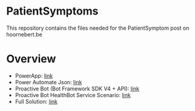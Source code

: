 # PatientSymptoms

This repository contains the files needed for the PatientSymptom post on hoornebert.be

# Overview
- PowerApp: [link](https://github.com/iBoonz/PatientSymptoms/blob/master/Powered%20On/PowerApp_20191119195038.zip)
- Power Automate Json: [link](https://github.com/iBoonz/PatientSymptoms/blob/master/Powered%20On/RecordCreatedNotifyCareGiver.json)
- Proactive Bot (Bot Framework SDK V4 + API): [link](https://github.com/iBoonz/PatientSymptoms/tree/master/Proactive/Bot%20Framework%20V4)
- Proactive Bot HealthBot Service Scenario: [link](https://github.com/iBoonz/PatientSymptoms/tree/master/Proactive/HealthBot%20Scenario)
- Full Solution: [link](https://github.com/iBoonz/PatientSymptoms/blob/master/Powered%20On/Solution.zip)
